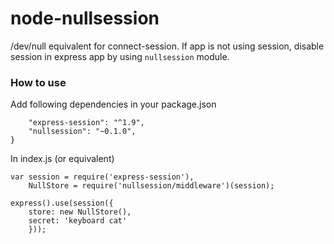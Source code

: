 node-nullsession
================

/dev/null equivalent for connect-session. If app is not using session, disable session in express app by using `nullsession` module.


### How to use

Add following dependencies in your package.json

```
    "express-session": "^1.9",
    "nullsession": "~0.1.0",
}
```

In index.js (or equivalent)

```
var session = require('express-session'),
    NullStore = require('nullsession/middleware')(session);

express().use(session({
    store: new NullStore(),
    secret: 'keyboard cat'
    }));
```
